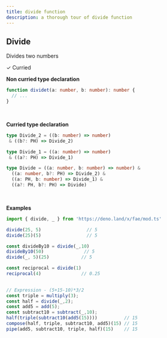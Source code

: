 ```yaml
---
title: divide function
description: a thorough tour of divide function
---
```


## Divide

Divides two numbers

&check; Curried
<!---
&#10539; Not curred
-->

**Non curried type declaration**
```typescript
function dividet(a: number, b: number): number {
  // ...
}
```
<br>

**Curried type declaration**

```typescript
type Divide_2 = ((b: number) => number)
 & ((b?: PH) => Divide_2)

type Divide_1 = ((a: number) => number)
 & ((a?: PH) => Divide_1)

type Divide = ((a: number, b: number) => number) &
  ((a: number, b?: PH) => Divide_2) &
  ((a: PH, b: number) => Divide_1) &
  ((a?: PH, b?: PH) => Divide)
```
<br>

**Examples**
```typescript
import { divide, _ } from 'https://deno.land/x/fae/mod.ts'

divide(25, 5)                 // 5
divide(25)(5)                 // 5

const divideBy10 = divide(_,10)
divideBy10(50)               // 5
divide(_, 5)(25)            // 5

const reciprocal = divide(1)
reciprocal(4)               // 0.25
            
```
```typescript
// Expression - (5+15-10)*3/2
const triple = multiply(3);
const half = divide(_,2);
const add5 = add(5);
const subtract10 = subtract(_,10);
half(triple(subtract10(add5(15))))          // 15
compose(half, triple, subtract10, add5)(15) // 15
pipe(add5, subtract10, triple, half)(15)    // 15
```
